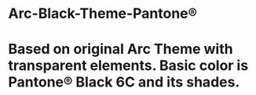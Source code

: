 # Arc-Black-Theme-Pantone®
# Based on original Arc Theme with transparent elements. Basic color is Pantone® Black 6C and its shades.